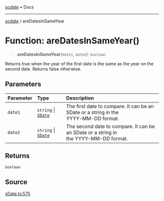[scdate](../README.md) • Docs

---

[scdate](../README.md) / areDatesInSameYear

# Function: areDatesInSameYear()

> **areDatesInSameYear**(`date1`, `date2`): `boolean`

Returns true when the year of the first date is the same as the year on the
second date. Returns false otherwise.

## Parameters

| Parameter | Type                                       | Description                                                                               |
| :-------- | :----------------------------------------- | :---------------------------------------------------------------------------------------- |
| `date1`   | `string` \| [`SDate`](../classes/SDate.md) | The first date to compare. It can be an SDate or a string in the<br />YYYY-MM-DD format.  |
| `date2`   | `string` \| [`SDate`](../classes/SDate.md) | The second date to compare. It can be an SDate or a string in<br />the YYYY-MM-DD format. |

## Returns

`boolean`

## Source

[sDate.ts:575](https://github.com/ericvera/scdate/blob/26a0ee551696abb8d0e853bcc8b83fccd84ac8ae/src/sDate.ts#L575)
